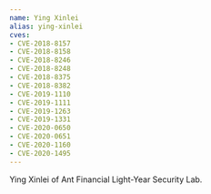 ```yaml
---
name: Ying Xinlei
alias: ying-xinlei
cves:
- CVE-2018-8157
- CVE-2018-8158
- CVE-2018-8246
- CVE-2018-8248
- CVE-2018-8375
- CVE-2018-8382
- CVE-2019-1110
- CVE-2019-1111
- CVE-2019-1263
- CVE-2019-1331
- CVE-2020-0650
- CVE-2020-0651
- CVE-2020-1160
- CVE-2020-1495
---
```

Ying Xinlei of Ant Financial Light-Year Security Lab.